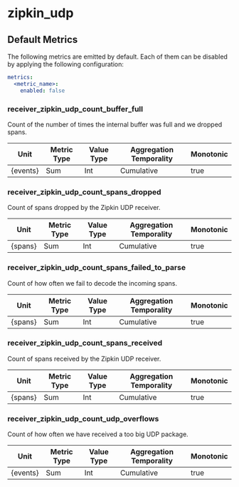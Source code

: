 [comment]: <> (Code generated by mdatagen. DO NOT EDIT.)

# zipkin_udp

## Default Metrics

The following metrics are emitted by default. Each of them can be disabled by applying the following configuration:

```yaml
metrics:
  <metric_name>:
    enabled: false
```

### receiver_zipkin_udp_count_buffer_full

Count of the number of times the internal buffer was full and we dropped spans.

| Unit | Metric Type | Value Type | Aggregation Temporality | Monotonic |
| ---- | ----------- | ---------- | ----------------------- | --------- |
| {events} | Sum | Int | Cumulative | true |

### receiver_zipkin_udp_count_spans_dropped

Count of spans dropped by the Zipkin UDP receiver.

| Unit | Metric Type | Value Type | Aggregation Temporality | Monotonic |
| ---- | ----------- | ---------- | ----------------------- | --------- |
| {spans} | Sum | Int | Cumulative | true |

### receiver_zipkin_udp_count_spans_failed_to_parse

Count of how often we fail to decode the incoming spans.

| Unit | Metric Type | Value Type | Aggregation Temporality | Monotonic |
| ---- | ----------- | ---------- | ----------------------- | --------- |
| {spans} | Sum | Int | Cumulative | true |

### receiver_zipkin_udp_count_spans_received

Count of spans received by the Zipkin UDP receiver.

| Unit | Metric Type | Value Type | Aggregation Temporality | Monotonic |
| ---- | ----------- | ---------- | ----------------------- | --------- |
| {spans} | Sum | Int | Cumulative | true |

### receiver_zipkin_udp_count_udp_overflows

Count of how often we have received a too big UDP package.

| Unit | Metric Type | Value Type | Aggregation Temporality | Monotonic |
| ---- | ----------- | ---------- | ----------------------- | --------- |
| {events} | Sum | Int | Cumulative | true |
